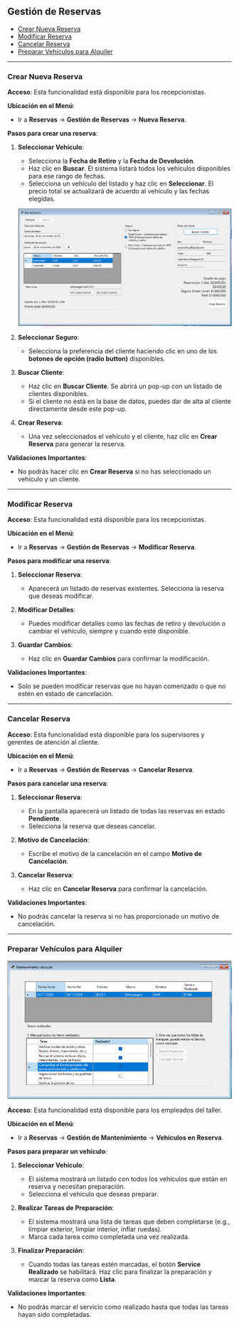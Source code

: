 ## Gestión de Reservas

- [Crear Nueva Reserva](#crear-nueva-reserva)
- [Modificar Reserva](#modificar-reserva)
- [Cancelar Reserva](#cancelar-reserva)
- [Preparar Vehículos para Alquiler](#preparar-vehículos-para-alquiler)

--- 


### Crear Nueva Reserva

**Acceso**: Esta funcionalidad está disponible para los recepcionistas.

**Ubicación en el Menú**:  
- Ir a **Reservas** → **Gestión de Reservas** → **Nueva Reserva**.

**Pasos para crear una reserva**:

1. **Seleccionar Vehículo**:  
   - Selecciona la **Fecha de Retiro** y la **Fecha de Devolución**.
   - Haz clic en **Buscar**. El sistema listará todos los vehículos disponibles para ese rango de fechas.
   - Selecciona un vehículo del listado y haz clic en **Seleccionar**. El precio total se actualizará de acuerdo al vehículo y las fechas elegidas.

   ![Captura de pantalla - Alta de Reserva](/assets/alta-de-reserva.png)

2. **Seleccionar Seguro**:  
   - Selecciona la preferencia del cliente haciendo clic en uno de los **botones de opción (radio button)** disponibles.

3. **Buscar Cliente**:  
   - Haz clic en **Buscar Cliente**. Se abrirá un pop-up con un listado de clientes disponibles.
   - Si el cliente no está en la base de datos, puedes dar de alta al cliente directamente desde este pop-up.

4. **Crear Reserva**:  
   - Una vez seleccionados el vehículo y el cliente, haz clic en **Crear Reserva** para generar la reserva.

**Validaciones Importantes**:
- No podrás hacer clic en **Crear Reserva** si no has seleccionado un vehículo y un cliente.

---

### Modificar Reserva

**Acceso**: Esta funcionalidad está disponible para los recepcionistas.

**Ubicación en el Menú**:  
- Ir a **Reservas** → **Gestión de Reservas** → **Modificar Reserva**.

**Pasos para modificar una reserva**:

1. **Seleccionar Reserva**:  
   - Aparecerá un listado de reservas existentes. Selecciona la reserva que deseas modificar.

2. **Modificar Detalles**:  
   - Puedes modificar detalles como las fechas de retiro y devolución o cambiar el vehículo, siempre y cuando esté disponible.

3. **Guardar Cambios**:  
   - Haz clic en **Guardar Cambios** para confirmar la modificación.

**Validaciones Importantes**:
- Solo se pueden modificar reservas que no hayan comenzado o que no estén en estado de cancelación.

---

### Cancelar Reserva

**Acceso**: Esta funcionalidad está disponible para los supervisores y gerentes de atención al cliente.

**Ubicación en el Menú**:  
- Ir a **Reservas** → **Gestión de Reservas** → **Cancelar Reserva**.

**Pasos para cancelar una reserva**:

1. **Seleccionar Reserva**:  
   - En la pantalla aparecerá un listado de todas las reservas en estado **Pendiente**.
   - Selecciona la reserva que deseas cancelar.

2. **Motivo de Cancelación**:  
   - Escribe el motivo de la cancelación en el campo **Motivo de Cancelación**.

3. **Cancelar Reserva**:  
   - Haz clic en **Cancelar Reserva** para confirmar la cancelación.

**Validaciones Importantes**:
- No podrás cancelar la reserva si no has proporcionado un motivo de cancelación.

---

### Preparar Vehículos para Alquiler

![Captura de pantalla - Preparacion vehículos](../assets/Mantenimiento-vehicular.png)

**Acceso**: Esta funcionalidad está disponible para los empleados del taller.

**Ubicación en el Menú**:  
- Ir a **Reservas** → **Gestión de Mantenimiento** → **Vehículos en Reserva**.

**Pasos para preparar un vehículo**:

1. **Seleccionar Vehículo**:  
   - El sistema mostrará un listado con todos los vehículos que están en reserva y necesitan preparación.
   - Selecciona el vehículo que deseas preparar.

2. **Realizar Tareas de Preparación**:  
   - El sistema mostrará una lista de tareas que deben completarse (e.g., limpiar exterior, limpiar interior, inflar ruedas).
   - Marca cada tarea como completada una vez realizada.

3. **Finalizar Preparación**:  
   - Cuando todas las tareas estén marcadas, el botón **Service Realizado** se habilitará. Haz clic para finalizar la preparación y marcar la reserva como **Lista**.

**Validaciones Importantes**:
- No podrás marcar el servicio como realizado hasta que todas las tareas hayan sido completadas.